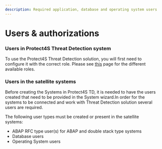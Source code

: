 ```yaml
---
description: Required application, database and operating system users
---
```


# Users & authorizations

### Users in Protect4S Threat Detection system <a href="#secure-store-in-solution-manager" id="secure-store-in-solution-manager"></a>

To use the Protect4S Threat Detection solution, you will first need to configure it with the correct role. Please see [this](authorizations.md) page for the different available roles.

### Users in the satellite systems <a href="#users-in-the-satellite-systems" id="users-in-the-satellite-systems"></a>

Before creating the Systems in Protect4S TD, it is needed to have the users created that need to be provided in the System wizard.In order for the systems to be connected and work with Threat Detection solution several users are required.

The following user types must be created or present in the satellite systems:

* ABAP RFC type user(s) for ABAP and double stack type systems
* Database users
* Operating System users
